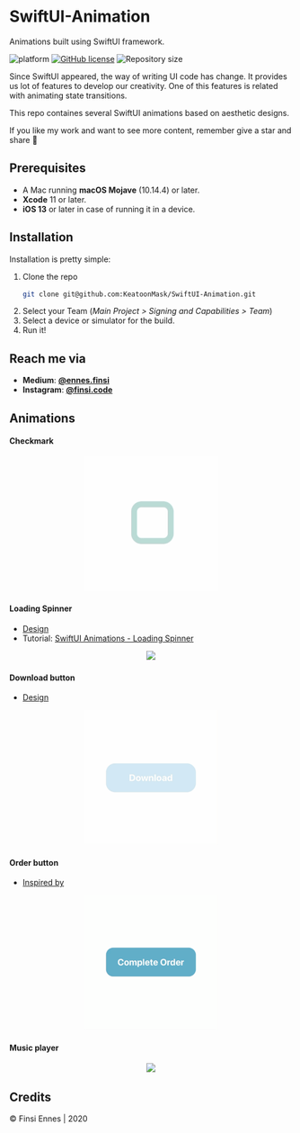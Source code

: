 # SwiftUI-Animation

Animations built using SwiftUI framework.

![platform](https://img.shields.io/badge/platform-iOS-black)
[![GitHub license](https://img.shields.io/badge/License-Apache2.0-blue.svg)](LICENSE)
![Repository size](https://img.shields.io/github/repo-size/KeatoonMask/SwiftUI-Animation)

Since SwiftUI appeared, the way of writing UI code has change. It provides us lot of features to develop our creativity. One of this features is related with animating state transitions. 

This repo containes several SwiftUI animations based on aesthetic designs.

If you like my work and want to see more content, remember give a star and share 🙂

## Prerequisites

* A Mac running **macOS Mojave** (10.14.4) or later.
* **Xcode** 11 or later.
* **iOS 13** or later in case of running it in a device.

## Installation

Installation is pretty simple:
1. Clone the repo
   ```sh
   git clone git@github.com:KeatoonMask/SwiftUI-Animation.git
   ```
2. Select your Team (*Main Project > Signing and Capabilities > Team*)
3. Select a device or simulator for the build.
4. Run it!

## Reach me via
* **Medium**:  [**@ennes.finsi**](https://finsi-ennes.medium.com/)
* **Instagram**:  [**@finsi.code**](https://www.instagram.com/finsi.code/)

## Animations

#### Checkmark

<p align="center">
  <img src="https://raw.githubusercontent.com/KeatoonMask/SwiftUI-Animation/master/SwiftUI-Animation/Resources/checkmark.gif" height="240"/>
</p>

#### Loading Spinner
* [Design](https://dribbble.com/shots/7888464-Spinner)
* Tutorial: [SwiftUI Animations - Loading Spinner](https://ennes-finsi.medium.com/swiftui-animations-loading-spinner-2e01a3d8e9c0) 

<p align="center">
  <img src="https://raw.githubusercontent.com/KeatoonMask/SwiftUI-Animation/master/SwiftUI-Animation/Resources/loadingSpinner.gif" height="240"/>
</p>

#### Download button
* [Design](https://dribbble.com/shots/12636180-Download-button)

<p align="center">
  <img src="https://raw.githubusercontent.com/KeatoonMask/SwiftUI-Animation/master/SwiftUI-Animation/Resources/downloadButton.gif" height="240"/>
</p>

#### Order button
* [Inspired by](https://dribbble.com/shots/12636180-Download-button)

<p align="center">
  <img src="https://raw.githubusercontent.com/KeatoonMask/SwiftUI-Animation/master/SwiftUI-Animation/Resources/orderButton.gif" height="240"/>
</p>

#### Music player

<p align="center">
  <img src="https://raw.githubusercontent.com/KeatoonMask/SwiftUI-Animation/master/SwiftUI-Animation/Resources/musicPlayer.gif" height="720"/>
</p>

## Credits
© Finsi Ennes | 2020

